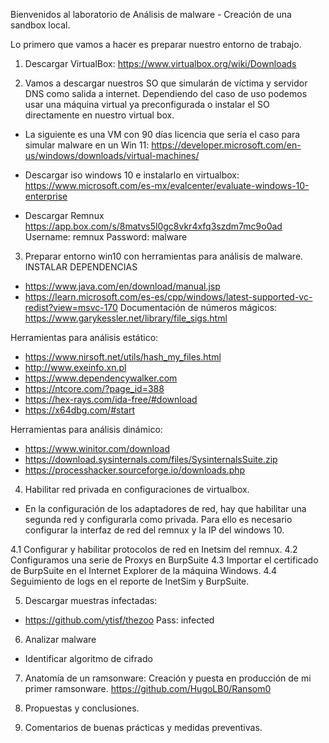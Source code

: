 
Bienvenidos al laboratorio de Análisis de malware - Creación de una sandbox local.

Lo primero que vamos a hacer es preparar nuestro entorno de trabajo.

1. Descargar VirtualBox:
https://www.virtualbox.org/wiki/Downloads


2. Vamos a descargar nuestros SO que simularán de víctima y servidor DNS como salida a internet. Dependiendo del caso de uso podemos usar una máquina virtual ya preconfigurada o instalar el SO directamente en nuestro virtual box.

- La siguiente es una VM con 90 días licencia que sería el caso para simular malware en un Win 11:
https://developer.microsoft.com/en-us/windows/downloads/virtual-machines/


- Descargar iso windows 10 e instalarlo en virtualbox:
https://www.microsoft.com/es-mx/evalcenter/evaluate-windows-10-enterprise  


- Descargar Remnux 
https://app.box.com/s/8matvs5l0gc8vkr4xfq3szdm7mc9o0ad
Username: remnux
Password: malware


3. Preparar entorno win10 con herramientas para análisis de malware.
INSTALAR DEPENDENCIAS
* https://www.java.com/en/download/manual.jsp
* https://learn.microsoft.com/es-es/cpp/windows/latest-supported-vc-redist?view=msvc-170
Documentación de números mágicos: https://www.garykessler.net/library/file_sigs.html

Herramientas para análisis estático:
- https://www.nirsoft.net/utils/hash_my_files.html
- http://www.exeinfo.xn.pl
- https://www.dependencywalker.com
- https://ntcore.com/?page_id=388
- https://hex-rays.com/ida-free/#download
- https://x64dbg.com/#start

Herramientas para análisis dinámico:
- https://www.winitor.com/download
- https://download.sysinternals.com/files/SysinternalsSuite.zip
- https://processhacker.sourceforge.io/downloads.php


4. Habilitar red privada en configuraciones de virtualbox.
- En la configuración de los adaptadores de red, hay que habilitar una segunda red y configurarla como privada.
Para ello es necesario configurar la interfaz de red del remnux y la IP del windows 10.


4.1 Configurar y habilitar protocolos de red en Inetsim del remnux.
4.2 Configuramos una serie de Proxys en BurpSuite
4.3 Importar el certificado de BurpSuite en el Internet Explorer de la máquina Windows.
4.4 Seguimiento de logs en el reporte de InetSim y BurpSuite.


5. Descargar muestras infectadas:
- https://github.com/ytisf/thezoo
Pass: infected


6. Analizar malware
- Identificar algoritmo de cifrado


7. Anatomía de un ramsonware: Creación y puesta en producción de mi primer ramsonware.
https://github.com/HugoLB0/Ransom0



8. Propuestas y conclusiones.



9. Comentarios de buenas prácticas y medidas preventivas.
